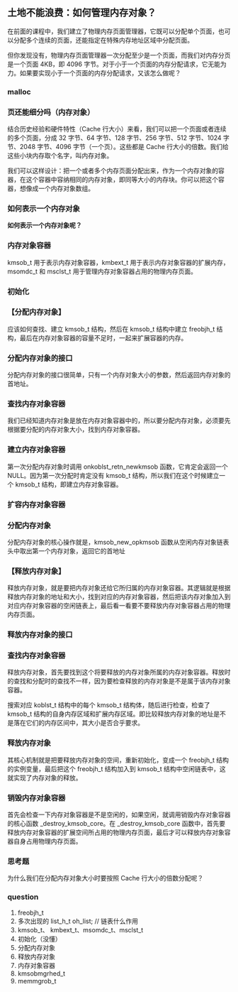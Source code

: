 ## 土地不能浪费：如何管理内存对象？

在前面的课程中，我们建立了物理内存页面管理器，它既可以分配单个页面，也可以分配多个连续的页面，还能指定在特殊内存地址区域中分配页面。

但你发现没有，物理内存页面管理器一次分配至少是一个页面，而我们对内存分页是一个页面 4KB，即 4096 字节。对于小于一个页面的内存分配请求，它无能为力。如果要实现小于一个页面的内存分配请求，又该怎么做呢？

### malloc
### 页还能细分吗（内存对象）

结合历史经验和硬件特性（Cache 行大小）来看，我们可以把一个页面或者连续的多个页面，分成 32 字节、64 字节、128 字节、256 字节、512 字节、1024 字节、2048 字节、4096 字节（一个页）。这些都是 Cache 行大小的倍数。我们给这些小块内存取个名字，叫内存对象。

我们可以这样设计：把一个或者多个内存页面分配出来，作为一个内存对象的容器，在这个容器中容纳相同的内存对象，即同等大小的内存块。你可以把这个容器，想像成一个内存对象数组。

### 如何表示一个内存对象

**如何表示一个内存对象呢？**

### 内存对象容器

kmsob_t 用于表示内存对象容器，kmbext_t 用于表示内存对象容器的扩展内存，msomdc_t 和 msclst_t 用于管理内存对象容器占用的物理内存页面。


### 初始化

### 【分配内存对象】

应该如何查找、建立 kmsob_t 结构，然后在 kmsob_t 结构中建立 freobjh_t 结构，最后在内存对象容器的容量不足时，一起来扩展容器的内存。

### 分配内存对象的接口

分配内存对象的接口很简单，只有一个内存对象大小的参数，然后返回内存对象的首地址。

### 查找内存对象容器

我们已经知道内存对象是放在内存对象容器中的，所以要分配内存对象，必须要先根据要分配的内存对象大小，找到内存对象容器。

### 建立内存对象容器

第一次分配内存对象时调用 onkoblst_retn_newkmsob 函数，它肯定会返回一个 NULL。因为第一次分配时肯定没有 kmsob_t 结构，所以我们在这个时候建立一个 kmsob_t 结构，即建立内存对象容器。

### 扩容内存对象容器

### 分配内存对象

分配内存对象的核心操作就是，kmsob_new_opkmsob 函数从空闲内存对象链表头中取出第一个内存对象，返回它的首地址

### 【释放内存对象】

释放内存对象，就是要把内存对象还给它所归属的内存对象容器。其逻辑就是根据释放内存对象的地址和大小，找到对应的内存对象容器，然后把该内存对象加入到对应内存对象容器的空闲链表上，最后看一看要不要释放内存对象容器占用的物理内存页面。

### 释放内存对象的接口

### 查找内存对象容器

释放内存对象，首先要找到这个将要释放的内存对象所属的内存对象容器。释放时的查找和分配时的查找不一样，因为要检查释放的内存对象是不是属于该内存对象容器。

搜索对应 koblst_t 结构中的每个 kmsob_t 结构体，随后进行检查，检查了 kmsob_t 结构的自身内存区域和扩展内存区域。即比较释放内存对象的地址是不是落在它们的内存区间中，其大小是否合乎要求。

### 释放内存对象

其核心机制就是把要释放内存对象的空间，重新初始化，变成一个 freobjh_t 结构的实例变量，最后把这个 freobjh_t 结构加入到 kmsob_t 结构中空闲链表中，这就实现了内存对象的释放。

### 销毁内存对象容器

首先会检查一下内存对象容器是不是空闲的，如果空闲，就调用销毁内存对象容器的核心函数 _destroy_kmsob_core。在 _destroy_kmsob_core 函数中，首先要释放内存对象容器的扩展空间所占用的物理内存页面，最后才可以释放内存对象容器自身占用物理内存页面。

### 思考题

为什么我们在分配内存对象大小时要按照 Cache 行大小的倍数分配呢？

### question

1. freobjh_t
2. 多次出现的 list_h_t oh_list; // 链表什么作用
3. kmsob_t、 kmbext_t、msomdc_t、msclst_t
4. 初始化（没懂）
5. 分配内存对象
6. 释放内存对象
7. 内存对象容器
8. kmsobmgrhed_t
9. memmgrob_t

